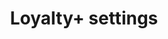 ---
title: Loyalty+ settings
excerpt: ''
deprecated: false
hidden: true
metadata:
  title: ''
  description: ''
  robots: index
next:
  description: ''
---